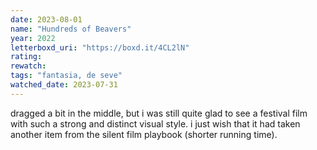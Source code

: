 ```yaml
---
date: 2023-08-01
name: "Hundreds of Beavers"
year: 2022
letterboxd_uri: "https://boxd.it/4CL2lN"
rating: 
rewatch: 
tags: "fantasia, de seve"
watched_date: 2023-07-31
---
```


dragged a bit in the middle, but i was still quite glad to see a festival film with such a strong and distinct visual style. i just wish that it had taken another item from the silent film playbook (shorter running time).
